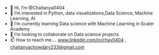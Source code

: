 - 👋 Hi, I’m @Chaitanya0404
- 👀 I’m interested in Python, data visualizations,Data Science, Machine Learning, AI
- 🌱 I’m currently learning Data science with Machine Learning in Scaler Academy
- 💞️ I’m looking to collaborate on Data science projects 
- 📫 How to reach me.... www.linkedin.com/in/chay0404 , chaitanyachowdary233@gmail.com 
<!---
Chaitanya0404/Chaitanya0404 is a ✨ special ✨ repository because its `README.md` (this file) appears on your GitHub profile.
You can click the Preview link to take a look at your changes.
--->
